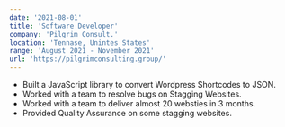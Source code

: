 ```yaml
---
date: '2021-08-01'
title: 'Software Developer'
company: 'Pilgrim Consult.'
location: 'Tennase, Unintes States'
range: 'August 2021 - November 2021'
url: 'https://pilgrimconsulting.group/'
---
```


- Built a JavaScript library to convert Wordpress Shortcodes to JSON.
- Worked with a team to resolve bugs on Stagging Websites.
- Worked with a team to deliver almost 20 websties in 3 months.
- Provided Quality Assurance on some stagging websites.
